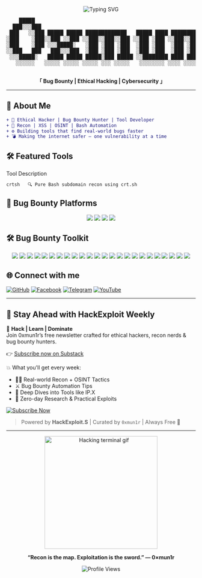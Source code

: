 <p align="center">
  <img src="https://readme-typing-svg.demolab.com?font=Fira+Code&size=26&duration=2500&pause=1000&color=36FF9F&center=true&vCenter=true&multiline=true&repeat=true&width=700&height=150&lines=Hey%2C+I'm+0%C3%97mun1r+%F0%9F%91%BD;Ethical+Hacker+%7C+Bug+Bounty+Hunter;Cybersecurity+Enthusiast;Open-Source+Automation+Builder+%F0%9F%94%A5" alt="Typing SVG"/>
</p>

<pre align="center">
    █████                                                      ████           
  ███░░░███                                                   ░░███           
 ███   ░░███ █████ █████ █████████████   █████ ████ ████████   ░███  ████████ 
░███    ░███░░███ ░░███ ░░███░░███░░███ ░░███ ░███ ░░███░░███  ░███ ░░███░░███
░███    ░███ ░░░█████░   ░███ ░███ ░███  ░███ ░███  ░███ ░███  ░███  ░███ ░░░ 
░░███   ███   ███░░░███  ░███ ░███ ░███  ░███ ░███  ░███ ░███  ░███  ░███     
 ░░░█████░   █████ █████ █████░███ █████ ░░████████ ████ █████ █████ █████    
   ░░░░░░   ░░░░░ ░░░░░ ░░░░░ ░░░ ░░░░░   ░░░░░░░░ ░░░░ ░░░░░ ░░░░░ ░░░░░     
  </pre>                                                                            

<p align="center"><b>「 Bug Bounty | Ethical Hacking | Cybersecurity 」</b></p>

---

## 🧠 About Me

```diff
+ 🐚 Ethical Hacker | Bug Bounty Hunter | Tool Developer
+ 🔎 Recon | XSS | OSINT | Bash Automation
+ ⚙️ Building tools that find real-world bugs faster
+ 💣 Making the internet safer — one vulnerability at a time
```

## 🛠️ Featured Tools

Tool	Description
```diff
crtsh	🔍 Pure Bash subdomain recon using crt.sh
```
## 🚩 Bug Bounty Platforms

<p align="center">
  <img src="https://img.shields.io/badge/HackerOne-Verified-2b2d31?style=for-the-badge&logo=hackerone&logoColor=white" />
  <img src="https://img.shields.io/badge/Bugcrowd-Active-ff6600?style=for-the-badge&logo=bugcrowd&logoColor=white" />
  <img src="https://img.shields.io/badge/Intigriti-Hunter-red?style=for-the-badge&logo=intigriti&logoColor=white" />
  <img src="https://img.shields.io/badge/OpenBugBounty-008080?style=for-the-badge&logo=bugatti&logoColor=white" />
  
</p>

## 🛠️ Bug Bounty Toolkit

<p align="center">

  <img src="https://img.shields.io/badge/Burp%20Suite-ff6600?style=for-the-badge&logo=burp-suite&logoColor=white"/>
  <img src="https://img.shields.io/badge/OWASP%20ZAP-231F20?style=for-the-badge&logo=owasp&logoColor=white"/>
  <img src="https://img.shields.io/badge/nuclei-03a9f4?style=for-the-badge&logo=apache-kafka&logoColor=white"/>
  <img src="https://img.shields.io/badge/Assetfinder-000000?style=for-the-badge&logo=hack-the-box&logoColor=white"/>
  <img src="https://img.shields.io/badge/Subfinder-1e90ff?style=for-the-badge&logo=linux&logoColor=white"/>
  <img src="https://img.shields.io/badge/Waybackurls-800080?style=for-the-badge&logo=archive&logoColor=white"/>
  <img src="https://img.shields.io/badge/Gau-00bcd4?style=for-the-badge&logo=go&logoColor=white"/>
  <img src="https://img.shields.io/badge/Hakrawler-607d8b?style=for-the-badge&logo=github&logoColor=white"/>
  <img src="https://img.shields.io/badge/Amass-000000?style=for-the-badge&logo=arch-linux&logoColor=white"/>
  <img src="https://img.shields.io/badge/FFUF-000000?style=for-the-badge&logo=gnu-bash&logoColor=white"/>
  <img src="https://img.shields.io/badge/Dirsearch-4caf50?style=for-the-badge&logo=python&logoColor=white"/>
  <img src="https://img.shields.io/badge/Gobuster-f4511e?style=for-the-badge&logo=go&logoColor=white"/>
  <img src="https://img.shields.io/badge/WFuzz-d32f2f?style=for-the-badge&logo=python&logoColor=white"/>
  <img src="https://img.shields.io/badge/SQLmap-CC0000?style=for-the-badge&logo=mysql&logoColor=white"/>
  <img src="https://img.shields.io/badge/XSStrike-9c27b0?style=for-the-badge&logo=javascript&logoColor=white"/>
  <img src="https://img.shields.io/badge/XSSer-e91e63?style=for-the-badge&logo=codeforces&logoColor=white"/>
  <img src="https://img.shields.io/badge/Metasploit-005f87?style=for-the-badge&logo=metasploit&logoColor=white"/>
  <img src="https://img.shields.io/badge/httpx-000000?style=for-the-badge&logo=curl&logoColor=white"/>
  <img src="https://img.shields.io/badge/Jaeles-3f51b5?style=for-the-badge&logo=selenium&logoColor=white"/>
  <img src="https://img.shields.io/badge/Dalfox-607d8b?style=for-the-badge&logo=google-chrome&logoColor=white"/>
  <img src="https://img.shields.io/badge/Bash-121011?style=for-the-badge&logo=gnu-bash&logoColor=white"/>
  <img src="https://img.shields.io/badge/Python-3776AB?style=for-the-badge&logo=python&logoColor=white"/>
  <img src="https://img.shields.io/badge/Linux-FCC624?style=for-the-badge&logo=linux&logoColor=black"/>
  <img src="https://img.shields.io/badge/Kali%20Linux-557C94?style=for-the-badge&logo=kalilinux&logoColor=white"/>

</p>


## 🌐 Connect with me

[![GitHub](https://img.shields.io/badge/GitHub-0×mun1r-181717?style=for-the-badge&logo=github)](https://github.com/0xmun1r)
[![Facebook](https://img.shields.io/badge/Facebook-Page-blue?style=for-the-badge&logo=facebook)](https://facebook.com/0xmun1r)
[![Telegram](https://img.shields.io/badge/Telegram-Channel-2CA5E0?style=for-the-badge&logo=telegram)](https://t.me/telegr_mun1r)
[![YouTube](https://img.shields.io/badge/YouTube-Channel-FF0000?style=for-the-badge&logo=youtube)](https://youtube.com/@0xmun1r?si=BQwwz7HA2YfqKvaF)

---
## 🧠 Stay Ahead with HackExploit Weekly

🎯 **Hack | Learn | Dominate**  
Join 0xmun1r’s free newsletter crafted for ethical hackers, recon nerds & bug bounty hunters.

👉 [Subscribe now on Substack](https://hackexploit.substack.com)

💥 What you'll get every week:
- 🕵️‍♂️ Real-world Recon + OSINT Tactics
- ⚔️ Bug Bounty Automation Tips
- 🧠 Deep Dives into Tools like IP.X
- 🧪 Zero-day Research & Practical Exploits

[![Subscribe Now](https://img.shields.io/badge/Subscribe--Now-HackExploit_Weekly-orange?style=for-the-badge&logo=substack)](https://hackexploit.substack.com)

> Powered by **HackExploit.S** | Curated by `0xmun1r` | Always Free 🚀

---

<p align="center">
  <img src="https://media.giphy.com/media/3ohhwF34cGDoFFhRfy/giphy.gif" width="300" alt="Hacking terminal gif" />
</p><p align="center"><b>“Recon is the map. Exploitation is the sword.” — 0×mun1r</b></p>


<p align="center">
  <img src="https://komarev.com/ghpvc/?username=0xmun1r&style=flat-square&color=00ff99" alt="Profile Views" />
</p>

<!--
**0xmun1r/0xmun1r** is a ✨ _special_ ✨ repository because its `README.md` (this file) appears on your GitHub profile.

Here are some ideas to get you started:

- 🔭 I’m currently working on ...
- 🌱 I’m currently learning ...
- 👯 I’m looking to collaborate on ...
- 🤔 I’m looking for help with ...
- 💬 Ask me about ...
- 📫 How to reach me: ...
- 😄 Pronouns: ...
- ⚡ Fun fact: ...
-->
